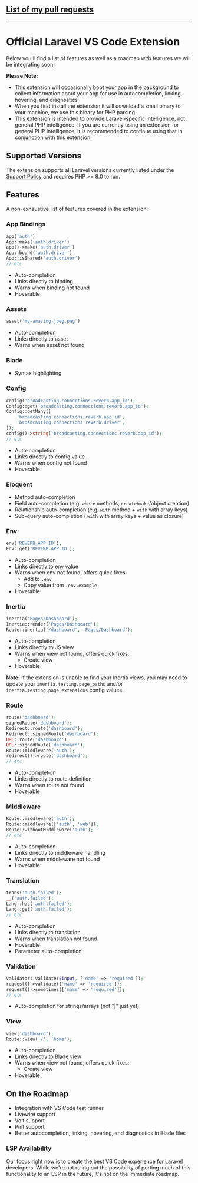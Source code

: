 ## [List of my pull requests](https://github.com/laravel/vs-code-extension/issues?q=is%3Apr%20author%3A%40me%20)

------------

# Official Laravel VS Code Extension

Below you'll find a list of features as well as a roadmap with features we will be integrating soon.

**Please Note:**

- This extension will occasionally boot your app in the background to collect information about your app for use in autocompletion, linking, hovering, and diagnostics
- When you first install the extension it will download a small binary to your machine, we use this binary for PHP parsing
- This extension is intended to provide Laravel-specific intelligence, not general PHP intelligence. If you are currently using an extension for general PHP intelligence, it is recommended to continue using that in conjunction with this extension.

## Supported Versions

The extension supports all Laravel versions currently listed under the [Support Policy](https://laravel.com/docs/releases#support-policy) and requires PHP >= 8.0 to run.

## Features

A non-exhaustive list of features covered in the extension:

### App Bindings

```php
app('auth')
App::make('auth.driver')
app()->make('auth.driver')
App::bound('auth.driver')
App::isShared('auth.driver')
// etc
```

- Auto-completion
- Links directly to binding
- Warns when binding not found
- Hoverable

### Assets

```php
asset('my-amazing-jpeg.png')
```

- Auto-completion
- Links directly to asset
- Warns when asset not found

<!--
### Auth

```php
Gate::has('viewNova');
Gate::allows('viewNova');
// etc
```

-   Auto-completion
-   Links directly to gate
-   Warns when gate not found
-->

### Blade

- Syntax highlighting

### Config

```php
config('broadcasting.connections.reverb.app_id');
Config::get('broadcasting.connections.reverb.app_id');
Config::getMany([
    'broadcasting.connections.reverb.app_id',
    'broadcasting.connections.reverb.driver',
]);
config()->string('broadcasting.connections.reverb.app_id');
// etc
```

- Auto-completion
- Links directly to config value
- Warns when config not found
- Hoverable

### Eloquent

- Method auto-completion
- Field auto-completion (e.g. `where` methods, `create`/`make`/object creation)
- Relationship auto-completion (e.g. `with` method + `with` with array keys)
- Sub-query auto-completion ( `with` with array keys + value as closure)

### Env

```php
env('REVERB_APP_ID');
Env::get('REVERB_APP_ID');
```

- Auto-completion
- Links directly to env value
- Warns when env not found, offers quick fixes:
    - Add to `.env`
    - Copy value from `.env.example`
- Hoverable

### Inertia

```php
inertia('Pages/Dashboard');
Inertia::render('Pages/Dashboard');
Route::inertia('/dashboard', 'Pages/Dashboard');
```

- Auto-completion
- Links directly to JS view
- Warns when view not found, offers quick fixes:
    - Create view
- Hoverable

**Note:** If the extension is unable to find your Inertia views, you may need to update your `inertia.testing.page_paths` and/or `inertia.testing.page_extensions` config values.

### Route

```php
route('dashboard');
signedRoute('dashboard');
Redirect::route('dashboard');
Redirect::signedRoute('dashboard');
URL::route('dashboard');
URL::signedRoute('dashboard');
Route::middleware('auth');
redirect()->route('dashboard');
// etc
```

- Auto-completion
- Links directly to route definition
- Warns when route not found
- Hoverable

### Middleware

```php
Route::middleware('auth');
Route::middleware(['auth', 'web']);
Route::withoutMiddleware('auth');
// etc
```

- Auto-completion
- Links directly to middleware handling
- Warns when middleware not found
- Hoverable

### Translation

```php
trans('auth.failed');
__('auth.failed');
Lang::has('auth.failed');
Lang::get('auth.failed');
// etc
```

- Auto-completion
- Links directly to translation
- Warns when translation not found
- Hoverable
- Parameter auto-completion

### Validation

```php
Validator::validate($input, ['name' => 'required']);
request()->validate(['name' => 'required']);
request()->sometimes(['name' => 'required']);
// etc
```

- Auto-completion for strings/arrays (not "|" just yet)

### View

```php
view('dashboard');
Route::view('/', 'home');
```

- Auto-completion
- Links directly to Blade view
- Warns when view not found, offers quick fixes:
    - Create view
- Hoverable

## On the Roadmap

- Integration with VS Code test runner
- Livewire support
- Volt support
- Pint support
- Better autocompletion, linking, hovering, and diagnostics in Blade files

### LSP Availability

Our focus right now is to create the best VS Code experience for Laravel developers. While we're not ruling out the possibility of porting much of this functionality to an LSP in the future, it's not on the immediate roadmap.
